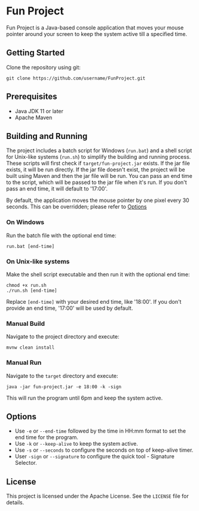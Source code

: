 # Fun Project
Fun Project is a Java-based console application that moves your mouse pointer around your screen to keep the system active till a specified time.

## Getting Started
Clone the repository using git:

```shell
git clone https://github.com/username/FunProject.git
```

## Prerequisites
- Java JDK 11 or later
- Apache Maven

## Building and Running
The project includes a batch script for Windows (`run.bat`) and a shell script for Unix-like systems (`run.sh`) to simplify the building and running process.
These scripts will first check if `target/fun-project.jar` exists. If the jar file exists, it will be run directly. If the jar file doesn't exist, the project will be built using Maven and then the jar file will be run.
You can pass an end time to the script, which will be passed to the jar file when it's run. If you don't pass an end time, it will default to '17:00'.

By default, the application moves the mouse pointer by one pixel every 30 seconds. This can be overridden; please refer to [Options](#options)

### On Windows
Run the batch file with the optional end time:
```shell
run.bat [end-time]
```

### On Unix-like systems
Make the shell script executable and then run it with the optional end time:
```shell
chmod +x run.sh
./run.sh [end-time]
```

Replace `[end-time]` with your desired end time, like '18:00'. If you don't provide an end time, '17:00' will be used by default.

### Manual Build
Navigate to the project directory and execute:

```shell
mvnw clean install
```

### Manual Run
Navigate to the `target` directory and execute:

```shell
java -jar fun-project.jar -e 18:00 -k -sign
```
This will run the program until 6pm and keep the system active.

## Options
- Use `-e` or `--end-time` followed by the time in HH:mm format to set the end time for the program.
- Use `-k` or `--keep-alive` to keep the system active.
- Use `-s` or `--seconds` to configure the seconds on top of keep-alive timer.
- User `-sign` or `--signature` to configure the quick tool - Signature Selector.

## License
This project is licensed under the Apache License. See the `LICENSE` file for details.